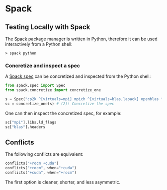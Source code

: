 # Spack

## Testing Locally with Spack

The [Spack](https://spack.io) package manager is written in Python, therefore it can be used interactively from a Python
shell:

```shell
> spack python
```

### Concretize and inspect a spec

A [Spack spec] can be concretized and inspected from the Python shell:

```python
from spack.spec import Spec
from spack.concretize import concretize_one

s = Spec("cp2k ^[virtuals=mpi] mpich ^[virtuals=blas,lapack] openblas ^[virtuals=scalapack] netlib-scalapack") # (1)! Define the Spack spec
sc = concretize_one(s) # (2)! Concretize the spec
```

One can then inspect the concretized spec, for example:

```python
sc["mpi"].libs.ld_flags
sc["blas"].headers
```

[Spack]: https://spack.io
[Spack spec]: https://spack.readthedocs.io/en/latest/packaging_guide.html#spack-specs

## Conflicts

The following conflicts are equivalent:

```python
conflicts("+rocm +cuda")
conflicts("+rocm", when="+cuda")
conflicts("+cuda", when="+rocm")
```

The first option is cleaner, shorter, and less asymmetric.
